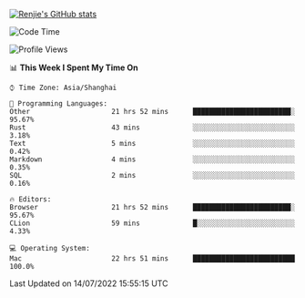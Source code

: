 [![Renjie's GitHub stats](https://github-readme-stats.vercel.app/api?username=liurenjie1024&show_icons=true&theme=chartreuse-dark)](https://github.com/anuraghazra/github-readme-stats)

<!--START_SECTION:waka-->
![Code Time](http://img.shields.io/badge/Code%20Time-76%20hrs-blue)

![Profile Views](http://img.shields.io/badge/Profile%20Views-54-blue)

📊 **This Week I Spent My Time On** 

```text
⌚︎ Time Zone: Asia/Shanghai

💬 Programming Languages: 
Other                    21 hrs 52 mins      ████████████████████████░   95.67% 
Rust                     43 mins             ░░░░░░░░░░░░░░░░░░░░░░░░░   3.18% 
Text                     5 mins              ░░░░░░░░░░░░░░░░░░░░░░░░░   0.42% 
Markdown                 4 mins              ░░░░░░░░░░░░░░░░░░░░░░░░░   0.35% 
SQL                      2 mins              ░░░░░░░░░░░░░░░░░░░░░░░░░   0.16%

🔥 Editors: 
Browser                  21 hrs 52 mins      ████████████████████████░   95.67% 
CLion                    59 mins             █░░░░░░░░░░░░░░░░░░░░░░░░   4.33%

💻 Operating System: 
Mac                      22 hrs 51 mins      █████████████████████████   100.0%

```


 Last Updated on 14/07/2022 15:55:15 UTC
<!--END_SECTION:waka-->

